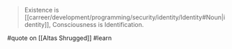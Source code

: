 > Existence is [[carreer/development/programming/security/identity/Identity#Noun|identity]], Consciousness is Identification.

#quote on [[Altas Shrugged]] #learn
